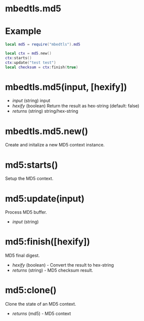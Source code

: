 mbedtls.md5
==

Example
=
```lua
local md5 = require("mbedtls").md5

local ctx = md5.new()
ctx:starts()
ctx:update("test test")
local checksum = ctx:finish(true)

```

mbedtls.md5(input, [hexify])
=

* *input* (string) input
* *hexify* (boolean) Return the result as hex-string (default: false)
* _returns_ (string) string/hex-string

mbedtls.md5.new()
=
Create and initalize a new MD5 context instance.

md5:starts()
=
Setup the MD5 context.

md5:update(input)
=

Process MD5 buffer.

* *input* (string)

md5:finish([hexify])
=

MD5 final digest.

* *hexify* (boolean) - Convert the result to hex-string
* _returns_ (string) - MD5 checksum result.

md5:clone()
==

Clone the state of an MD5 context.

* _returns_ (md5) - MD5 context



